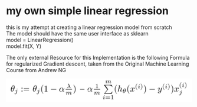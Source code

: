 # my own simple linear regression
this is my attempt at creating a linear regression model from scratch  
The model should have the same user interface as sklearn  
model = LinearRegression()  
model.fit(X, Y)  

The only external Resource for this Implementation is the following Formula for regularized Gradient descent, taken from the Original Machine Learning Course from Andrew NG

![formula](./regularized_linear_regression.png)
